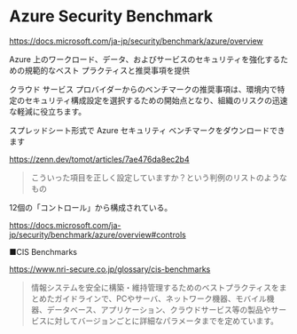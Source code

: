 # Azure Security Benchmark

https://docs.microsoft.com/ja-jp/security/benchmark/azure/overview

Azure 上のワークロード、データ、およびサービスのセキュリティを強化するための規範的なベスト プラクティスと推奨事項を提供

クラウド サービス プロバイダーからのベンチマークの推奨事項は、環境内で特定のセキュリティ構成設定を選択するための開始点となり、組織のリスクの迅速な軽減に役立ちます。

スプレッドシート形式で Azure セキュリティ ベンチマークをダウンロードできます

https://zenn.dev/tomot/articles/7ae476da8ec2b4

> こういった項目を正しく設定していますか？という判例のリストのようなもの



12個の「コントロール」から構成されている。

https://docs.microsoft.com/ja-jp/security/benchmark/azure/overview#controls


■CIS Benchmarks

https://www.nri-secure.co.jp/glossary/cis-benchmarks

> 情報システムを安全に構築・維持管理するためのベストプラクティスをまとめたガイドラインで、PCやサーバ、ネットワーク機器、モバイル機器、データベース、アプリケーション、クラウドサービス等の製品やサービスに対してバージョンごとに詳細なパラメータまでを定めています。